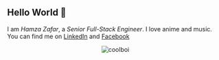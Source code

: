 ## Hello World 👋

I am *Hamza Zafar*, a *Senior Full-Stack Engineer*. I love anime and music. You can find me on [LinkedIn](https://www.linkedin.com/in/ihamzafer/) and [Facebook](https://www.facebook.com/mughal.hamzazafer/)

<p align="center">
  <img src="https://media4.giphy.com/media/qgQUggAC3Pfv687qPC/giphy.gif?cid=ecf05e473l0qj338jy2nirq7xaewb9phm81cygox4z24n32v&rid=giphy.gif&ct=g" alt="coolboi" />
</p>
<!---
hamzafer/hamzafer is a ✨ special ✨ repository because its `README.md` (this file) appears on your GitHub profile.
You can click the Preview link to take a look at your changes.
--->
